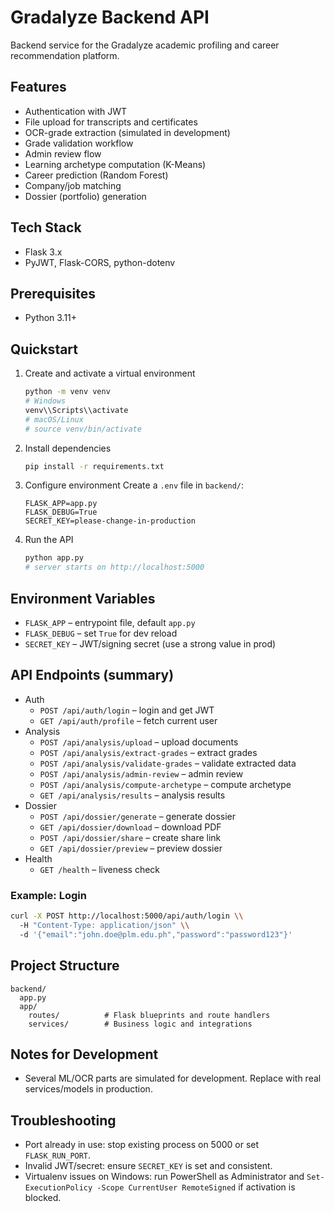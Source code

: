 # Gradalyze Backend API

Backend service for the Gradalyze academic profiling and career recommendation platform.

## Features

- Authentication with JWT
- File upload for transcripts and certificates
- OCR-grade extraction (simulated in development)
- Grade validation workflow
- Admin review flow
- Learning archetype computation (K-Means)
- Career prediction (Random Forest)
- Company/job matching
- Dossier (portfolio) generation

## Tech Stack

- Flask 3.x
- PyJWT, Flask-CORS, python-dotenv

## Prerequisites

- Python 3.11+

## Quickstart

1. Create and activate a virtual environment
   ```bash
   python -m venv venv
   # Windows
   venv\\Scripts\\activate
   # macOS/Linux
   # source venv/bin/activate
   ```

2. Install dependencies
   ```bash
   pip install -r requirements.txt
   ```

3. Configure environment
   Create a `.env` file in `backend/`:
   ```env
   FLASK_APP=app.py
   FLASK_DEBUG=True
   SECRET_KEY=please-change-in-production
   ```

4. Run the API
   ```bash
   python app.py
   # server starts on http://localhost:5000
   ```

## Environment Variables

- `FLASK_APP` – entrypoint file, default `app.py`
- `FLASK_DEBUG` – set `True` for dev reload
- `SECRET_KEY` – JWT/signing secret (use a strong value in prod)

## API Endpoints (summary)

- Auth
  - `POST /api/auth/login` – login and get JWT
  - `GET /api/auth/profile` – fetch current user
- Analysis
  - `POST /api/analysis/upload` – upload documents
  - `POST /api/analysis/extract-grades` – extract grades
  - `POST /api/analysis/validate-grades` – validate extracted data
  - `POST /api/analysis/admin-review` – admin review
  - `POST /api/analysis/compute-archetype` – compute archetype
  - `GET /api/analysis/results` – analysis results
- Dossier
  - `POST /api/dossier/generate` – generate dossier
  - `GET /api/dossier/download` – download PDF
  - `POST /api/dossier/share` – create share link
  - `GET /api/dossier/preview` – preview dossier
- Health
  - `GET /health` – liveness check

### Example: Login

```bash
curl -X POST http://localhost:5000/api/auth/login \\
  -H "Content-Type: application/json" \\
  -d '{"email":"john.doe@plm.edu.ph","password":"password123"}'
```

## Project Structure

```
backend/
  app.py
  app/
    routes/          # Flask blueprints and route handlers
    services/        # Business logic and integrations
```

## Notes for Development

- Several ML/OCR parts are simulated for development. Replace with real services/models in production.

## Troubleshooting

- Port already in use: stop existing process on 5000 or set `FLASK_RUN_PORT`.
- Invalid JWT/secret: ensure `SECRET_KEY` is set and consistent.
- Virtualenv issues on Windows: run PowerShell as Administrator and `Set-ExecutionPolicy -Scope CurrentUser RemoteSigned` if activation is blocked.



